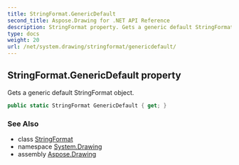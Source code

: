 ```yaml
---
title: StringFormat.GenericDefault
second_title: Aspose.Drawing for .NET API Reference
description: StringFormat property. Gets a generic default StringFormat object
type: docs
weight: 20
url: /net/system.drawing/stringformat/genericdefault/
---
```

## StringFormat.GenericDefault property

Gets a generic default StringFormat object.

```csharp
public static StringFormat GenericDefault { get; }
```

### See Also

* class [StringFormat](../)
* namespace [System.Drawing](../../stringformat/)
* assembly [Aspose.Drawing](../../../)


